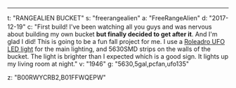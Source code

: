 ---
t: "RANGEALIEN BUCKET"
s: "freerangealien"
a: "FreeRangeAlien"
d: "2017-12-19"
c: "<span data-mce-type='bookmark' style='display: inline-block; width: 0px; overflow: hidden; line-heighg: 0;' class='mce_SELRES_start'>﻿</span>First build! I've been watching all you guys and was nervous about building my own bucket <strong>but finally decided to get after it</strong>. And I'm glad I did! This is going to be a fun fall project for me. I use a <a href='https://amzn.to/36NO5zr'>Roleadro UFO LED light</a> for the main lighting, and 5630SMD strips on the walls of the bucket. The light is brighter than I expected which is a good sign. It lights up my living room at night."
v: "1946"
g: "5630,5gal,pcfan,ufo135"

z: "B00RWYCRB2,B01FFWQEPW"
